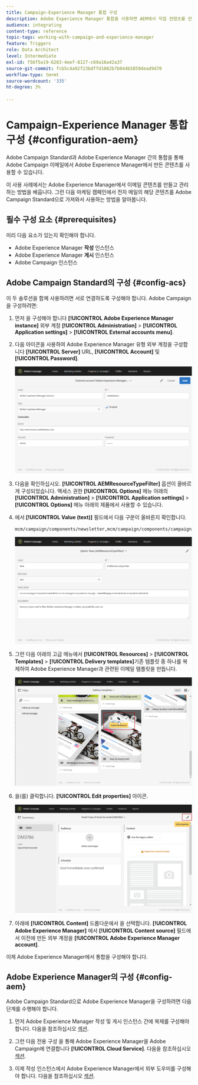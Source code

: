 ```yaml
---
title: Campaign-Experience Manager 통합 구성
description: Adobe Experience Manager 통합을 사용하면 AEM에서 직접 컨텐츠를 만들고 나중에 Adobe Campaign에서 사용할 수 있습니다.
audience: integrating
content-type: reference
topic-tags: working-with-campaign-and-experience-manager
feature: Triggers
role: Data Architect
level: Intermediate
exl-id: f56f5a19-6283-4eef-8127-c69a16a42a37
source-git-commit: fcb5c4a92f23bdffd1082b7b044b5859dead9d70
workflow-type: tm+mt
source-wordcount: '335'
ht-degree: 3%

---
```


# Campaign-Experience Manager 통합 구성 {#configuration-aem}

Adobe Campaign Standard과 Adobe Experience Manager 간의 통합을 통해 Adobe Campaign 이메일에서 Adobe Experience Manager에서 만든 콘텐츠를 사용할 수 있습니다.

이 사용 사례에서는 Adobe Experience Manager에서 이메일 콘텐츠를 만들고 관리하는 방법을 배웁니다. 그런 다음 마케팅 캠페인에서 전자 메일의 해당 콘텐츠를 Adobe Campaign Standard으로 가져와서 사용하는 방법을 알아봅니다.

## 필수 구성 요소 {#prerequisites}

미리 다음 요소가 있는지 확인해야 합니다.

* Adobe Experience Manager **작성** 인스턴스
* Adobe Experience Manager **게시** 인스턴스
* Adobe Campaign 인스턴스

## Adobe Campaign Standard의 구성 {#config-acs}

이 두 솔루션을 함께 사용하려면 서로 연결하도록 구성해야 합니다.
Adobe Campaign을 구성하려면:

1. 먼저 을 구성해야 합니다 **[!UICONTROL Adobe Experience Manager instance]** 외부 계정 **[!UICONTROL Administration]** > **[!UICONTROL Application settings]** > **[!UICONTROL External accounts menu]**.

1. 다음 아이콘을 사용하여 Adobe Experience Manager 유형 외부 계정을 구성합니다 **[!UICONTROL Server]** URL, **[!UICONTROL Account]** 및 **[!UICONTROL Password]**.

   ![](assets/aem_1.png)

1. 다음을 확인하십시오. **[!UICONTROL AEMResourceTypeFilter]** 옵션이 올바르게 구성되었습니다. 액세스 권한 **[!UICONTROL Options]** 메뉴 아래의 **[!UICONTROL Administration]** > **[!UICONTROL Application settings]** > **[!UICONTROL Options]** 메뉴 아래의 제품에서 사용할 수 있습니다.

1. 에서 **[!UICONTROL Value (text)]** 필드에서 다음 구문이 올바른지 확인합니다.

   ```
   mcm/campaign/components/newsletter,mcm/campaign/components/campaign_newsletterpage,mcm/neolane/components/newsletter
   ```

   ![](assets/aem_2.png)

1. 그런 다음 아래의 고급 메뉴에서 **[!UICONTROL Resources]** > **[!UICONTROL Templates]** > **[!UICONTROL Delivery templates]**&#x200B;기존 템플릿 중 하나를 복제하여 Adobe Experience Manager과 관련된 이메일 템플릿을 만듭니다.

   ![](assets/aem_3.png)

1. 을(를) 클릭합니다. **[!UICONTROL Edit properties]** 아이콘.

   ![](assets/aem_4.png)

1. 아래에 **[!UICONTROL Content]** 드롭다운에서 을 선택합니다. **[!UICONTROL Adobe Experience Manager]** 에서 **[!UICONTROL Content source]** 필드에서 이전에 만든 외부 계정을 **[!UICONTROL Adobe Experience Manager account]**.

이제 Adobe Experience Manager에서 통합을 구성해야 합니다.

## Adobe Experience Manager의 구성 {#config-aem}

Adobe Campaign Standard으로 Adobe Experience Manager을 구성하려면 다음 단계를 수행해야 합니다.

1. 먼저 Adobe Experience Manager 작성 및 게시 인스턴스 간에 복제를 구성해야 합니다. 다음을 참조하십시오 [섹션](https://experienceleague.adobe.com/docs/experience-manager-65/administering/integration/campaignstandard.html#configuring-adobe-experience-manager).

1. 그런 다음 전용 구성 을 통해 Adobe Experience Manager을 Adobe Campaign에 연결합니다 **[!UICONTROL Cloud Service]**. 다음을 참조하십시오 [섹션](https://experienceleague.adobe.com/docs/experience-manager-65/administering/integration/campaignstandard.html#connecting-aem-to-adobe-campaign).

1. 이제 작성 인스턴스에서 Adobe Experience Manager에서 외부 도우미를 구성해야 합니다. 다음을 참조하십시오 [섹션](https://experienceleague.adobe.com/docs/experience-manager-65/administering/integration/campaignstandard.html#configuring-the-externalizer).
